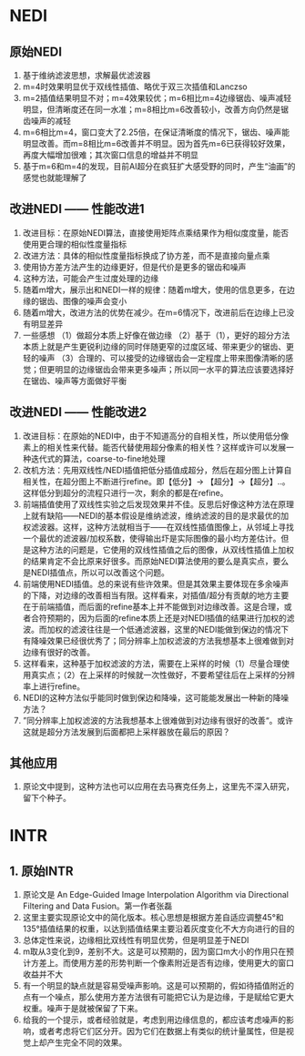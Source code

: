 # NEDI

## 原始NEDI
1. 基于维纳滤波思想，求解最优滤波器
2. m=4时效果明显优于双线性插值、略优于双三次插值和Lanczso
3. m=2插值结果明显不对；m=4效果较优；m=6相比m=4边缘锯齿、噪声减轻明显，但清晰度还在同一水准；m=8相比m=6改善较小，改善方向仍然是锯齿噪声的减轻
4. m=6相比m=4，窗口变大了2.25倍，在保证清晰度的情况下，锯齿、噪声能明显改善。而m=8相比m=6改善并不明显。因为首先m=6已获得较好效果，再度大幅增加很难；其次窗口信息的增益并不明显
5. 基于m=6和m=4的发现，目前AI超分在疯狂扩大感受野的同时，产生“油画”的感觉也就能理解了

## 改进NEDI —— 性能改进1
1. 改进目标：在原始NEDI算法，直接使用矩阵点乘结果作为相似度度量，能否使用更合理的相似性度量指标
2. 改进方法：具体的相似性度量指标换成了协方差，而不是直接向量点乘
3. 使用协方差方法产生的边缘更好，但是代价是更多的锯齿和噪声
4. 这种方法，可能会产生过度处理的边缘
5. 随着m增大，展示出和NEDI一样的规律：随着m增大，使用的信息更多，在边缘的锯齿、图像的噪声会变小
6. 随着m增大，改进方法的优势在减少。在m=6情况下，改进前后在边缘上已没有明显差异
7. 一些感想
  （1）做超分本质上好像在做边缘
  （2）基于（1），更好的超分方法本质上就是产生更锐利边缘的同时伴随更窄的过度区域、带来更少的锯齿、更轻的噪声
  （3）合理的、可以接受的边缘锯齿会一定程度上带来图像清晰的感觉；但更明显的边缘锯齿会带来更多噪声；所以同一水平的算法应该要选择好在锯齿、噪声等方面做好平衡

## 改进NEDI —— 性能改进2
1. 改进目标：在原始的NEDI中，由于不知道高分的自相关性，所以使用低分像素上的相关性来代替。能否代替使用超分像素的相关性？这样或许可以发展一种迭代式的算法，coarse-to-fine地处理
2. 改机方法：先用双线性/NEDI插值把低分插值成超分，然后在超分图上计算自相关性，在超分图上不断进行refine。即【低分】-> 【超分】->【超分】..。这样低分到超分的流程只进行一次，剩余的都是在refine。
3. 前端插值使用了双线性实验之后发现效果并不佳。反思后好像这种方法在原理上就有缺陷——NEDI的基本假设是维纳滤波，维纳滤波的目的是求最优的加权滤波器。这样，这种方法就相当于——在双线性插值图像上，从邻域上寻找一个最优的滤波器/加权系数，使得输出圷是实际图像的最小均方差估计。但是这种方法的问题是，它使用的双线性插值之后的图像，从双线性插值上加权的结果肯定不会比原来好很多。而原始NEDI算法使用的要么是真实点，要么是NEDI插值点，所以可以改善这个问题。
4. 前端使用NEDI插值。总的来说有些许效果。但是其效果主要体现在多余噪声的下降，对边缘的改善相当有限。这样看来，对插值/超分有贡献的地方主要在于前端插值，而后面的refine基本上并不能做到对边缘改善。这是合理，或者合符预期的，因为后面的refine本质上还是对NEDI插值的结果进行加权的滤波。而加权的滤波往往是一个低通滤波器，这里的NEDI能做到保边的情况下有降噪效果已经很优秀了；同分辨率上加权滤波的方法我想基本上很难做到对边缘有很好的改善。
5. 这样看来，这种基于加权滤波的方法，需要在上采样的时候（1）尽量合理使用真实点；（2）在上采样的时候就一次性做好，不要希望往后在上采样的分辨率上进行refine。
6. NEDI的这种方法似乎能同时做到保边和降噪，这可能能发展出一种新的降噪方法？
7. ”同分辨率上加权滤波的方法我想基本上很难做到对边缘有很好的改善“。或许这就是超分方法发展到后面都把上采样器放在最后的原因？

## 其他应用
1. 原论文中提到，这种方法也可以应用在去马赛克任务上，这里先不深入研究，留下个种子。

# INTR

## 1. 原始INTR
1. 原论文是 An Edge-Guided Image Interpolation Algorithm via Directional Filtering and Data Fusion。第一作者张磊
2. 这里主要实现原论文中的简化版本。核心思想是根据方差自适应调整45°和135°插值结果的权重，以达到插值结果主要沿着灰度变化不大方向进行的目的
3. 总体定性来说，边缘相比双线性有明显优势，但是明显差于NEDI
4. m取从3变化到9，差别不大。这是可以预期的，因为窗口m大小的作用只在预计方差上。而使用方差的形势判断一个像素附近是否有边缘，使用更大的窗口收益并不大
5. 有一个明显的缺点就是容易受噪声影响。这是可以预期的，假如待插值附近的点有一个噪点，那么使用方差方法很有可能把它认为是边缘，于是赋给它更大权重。噪声于是就被保留了下来。
6. 给我的一个提示，或者经验就是，考虑到用边缘信息的，都应该考虑噪声的影响，或者考虑将它们区分开。因为它们在数据上有类似的统计量属性，但是视觉上却产生完全不同的效果。